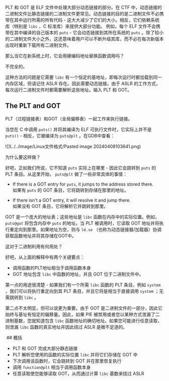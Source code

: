 
PLT 和 GOT 是 ELF 文件中处理大部分动态链接的部分。在 CTF 中，动态链接的二进制文件比静态链接的二进制文件更常见。动态链接的目的是二进制文件不必携带在其中运行所需的所有代码 - 这大大减少了它们的大小。相反，它们依赖系统库（特别是 `libc` ，C 标准库）来提供大部分功能。 例如，每个 ELF 文件不会携带在其中编译的自己版本的 `puts` - 它会动态链接到其所在系统的 `puts` 。除了较小的二进制文件大小之外，这还意味着用户可以不断升级其库，而不必在每次新版本出现时重新下载所有二进制文件。

那么当它在新系统上时，它会用硬编码地址替换函数调用吗？

不完全的。

这种方法的问题是它需要 `libc` 有一个恒定的基地址，即每次运行时都加载到同一内存区域，但请记住 ASLR 存在。因此需要动态链接。由于 ASLR 的工作方式，每次运行二进制文件时都需要解析这些地址。输入 PLT 和 GOT。

## The PLT and GOT 

PLT（过程链接表）和GOT（全局偏移表）一起工作来执行链接。

当您在 C 中调用 `puts()` 并将其编译为 ELF 可执行文件时，它实际上并不是 `puts()` - 相反，它被编译为 `puts@plt` 。在GDB中查看：

![](../../image/Linux文件格式/Pasted image 20240408103641.png)

为什么要这样做？

好吧，正如我们所说，它不知道 `puts` 实际上在哪里 - 因此它会跳转到 `puts` 的 PLT 条目。从这里开始， `puts@plt` 做了一些非常具体的事情：

- If there is a GOT entry for `puts`, it jumps to the address stored there.  
    如果有 `puts` 的 GOT 条目，它将跳转到存储在那里的地址。
    
- If there isn't a GOT entry, it will resolve it and jump there.  
    如果没有 GOT 条目，它将解析它并跳转到那里。
    

GOT 是一个庞大的地址表；这些地址是 `libc` 函数在内存中的实际位置。例如， `puts@got` 将包含内存中 `puts` 的地址。当 PLT 被调用时，它读取 GOT 地址并将执行重定向到那里。如果地址为空，则与 `ld.so` （也称为动态链接器/加载器）协调获取函数地址并将其存储在GOT中。


这对于二进制利用有何用处？

好吧，从上面的解释中有两个关键要点：

- 调用函数的PLT地址相当于调用函数本身
- GOT 地址包含 `libc` 中函数的地址，并且 GOT 位于二进制文件中。

第一点的用途很清楚 - 如果我们有一个所需 `libc` 函数的 PLT 条目，例如 `system` ，我们可以将执行重定向到其 PLT 条目，并且它将是相当于直接调用 `system` ；无需跳转到 `libc` 。

第二点不太明显，但可以说更为重要。由于 GOT 是二进制文件的一部分，因此它始终与基址有恒定的偏移量。因此，如果 PIE 被禁用或者您以某种方式泄漏了二进制基数，您就知道包含 `libc` 函数地址的确切地址。如果您可能进行任意读取，则泄漏 `libc` 函数的真实地址并因此绕过 ASLR 是微不足道的。

 ## 概括
- PLT 和 GOT 完成大部分静态链接
- PLT 解析您使用的函数的实际位置 `libc` 并将它们存储在 GOT 中
- 下次调用该函数时，它会跳转到 GOT 并在那里恢复执行
- 调用 `function@plt` 相当于调用函数本身
- 任意读取使您能够读取 GOT，从而通过计算 `libc` 基数来绕过 ASLR

